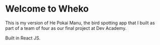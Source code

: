 # Welcome to Wheko

This is my version of He Pokai Manu, the bird spotting app that I built as part of a team of four as our final project at Dev Academy.

Built in React JS.

